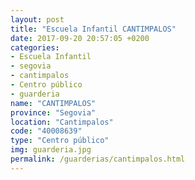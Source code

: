 ```yaml
---
layout: post
title: "Escuela Infantil CANTIMPALOS"
date: 2017-09-20 20:57:05 +0200
categories:
- Escuela Infantil
- segovia
- cantimpalos
- Centro público
- guarderia
name: "CANTIMPALOS"
province: "Segovia"
location: "Cantimpalos"
code: "40008639"
type: "Centro público"
img: guarderia.jpg
permalink: /guarderias/cantimpalos.html
---
```

